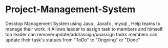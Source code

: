 # Project-Management-System
Desktop Management System using Java , Javafx , mysql , Help teams to manage their work.  It Allows leader to assign task to members and himself too leader can remove/update/add/assign/unassign tasks members can update their  task's statues from "ToDo"  to "Ongoing"  or  "Done"
